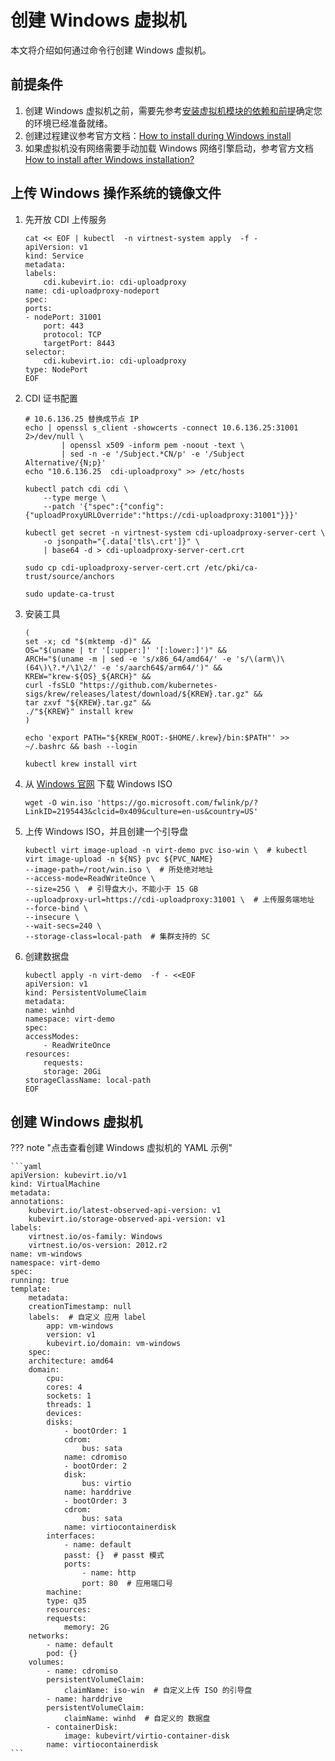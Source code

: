# 创建 Windows 虚拟机

本文将介绍如何通过命令行创建 Windows 虚拟机。

## 前提条件

1. 创建 Windows 虚拟机之前，需要先参考[安装虚拟机模块的依赖和前提](../install/install-dependency.md)确定您的环境已经准备就绪。
2. 创建过程建议参考官方文档：[How to install during Windows install](https://kubevirt.io/user-guide/virtual_machines/windows_virtio_drivers/#how-to-install-during-windows-install)
3. 如果虚拟机没有网络需要手动加载 Windows 网络引擎启动，参考官方文档 [How to install after Windows installation?](https://kubevirt.io/user-guide/virtual_machines/windows_virtio_drivers/#how-to-install-after-windows-install)

## 上传 Windows 操作系统的镜像文件

1. 先开放 CDI 上传服务

    ```shell
    cat << EOF | kubectl  -n virtnest-system apply  -f -
    apiVersion: v1
    kind: Service
    metadata:
    labels:
        cdi.kubevirt.io: cdi-uploadproxy
    name: cdi-uploadproxy-nodeport
    spec:
    ports:
    - nodePort: 31001
        port: 443
        protocol: TCP
        targetPort: 8443
    selector:
        cdi.kubevirt.io: cdi-uploadproxy
    type: NodePort
    EOF
    ```

2. CDI 证书配置
   
    ```shell
    # 10.6.136.25 替换成节点 IP
    echo | openssl s_client -showcerts -connect 10.6.136.25:31001 2>/dev/null \
            | openssl x509 -inform pem -noout -text \
            | sed -n -e '/Subject.*CN/p' -e '/Subject Alternative/{N;p}'
    echo "10.6.136.25  cdi-uploadproxy" >> /etc/hosts
    
    kubectl patch cdi cdi \
        --type merge \
        --patch '{"spec":{"config":{"uploadProxyURLOverride":"https://cdi-uploadproxy:31001"}}}'
    
    kubectl get secret -n virtnest-system cdi-uploadproxy-server-cert \
        -o jsonpath="{.data['tls\.crt']}" \
        | base64 -d > cdi-uploadproxy-server-cert.crt
    
    sudo cp cdi-uploadproxy-server-cert.crt /etc/pki/ca-trust/source/anchors
    
    sudo update-ca-trust
    ```

3. 安装工具

   ```shell
   (
   set -x; cd "$(mktemp -d)" &&
   OS="$(uname | tr '[:upper:]' '[:lower:]')" &&
   ARCH="$(uname -m | sed -e 's/x86_64/amd64/' -e 's/\(arm\)\(64\)\?.*/\1\2/' -e 's/aarch64$/arm64/')" &&
   KREW="krew-${OS}_${ARCH}" &&
   curl -fsSLO "https://github.com/kubernetes-sigs/krew/releases/latest/download/${KREW}.tar.gz" &&
   tar zxvf "${KREW}.tar.gz" &&
   ./"${KREW}" install krew
   )
   
   echo 'export PATH="${KREW_ROOT:-$HOME/.krew}/bin:$PATH"' >> ~/.bashrc && bash --login
   
   kubectl krew install virt
   ```

4. 从 [Windows 官网](https://www.microsoft.com/en-us/evalcenter/download-windows-server-2012-r2) 下载 Windows ISO

    ```shell
    wget -O win.iso 'https://go.microsoft.com/fwlink/p/?LinkID=2195443&clcid=0x409&culture=en-us&country=US'
    ```

5. 上传 Windows ISO，并且创建一个引导盘

    ```shell
    kubectl virt image-upload -n virt-demo pvc iso-win \  # kubectl  virt image-upload -n ${NS} pvc ${PVC_NAME}
    --image-path=/root/win.iso \  # 所处绝对地址
    --access-mode=ReadWriteOnce \
    --size=25G \  # 引导盘大小，不能小于 15 GB
    --uploadproxy-url=https://cdi-uploadproxy:31001 \  # 上传服务端地址
    --force-bind \
    --insecure \
    --wait-secs=240 \
    --storage-class=local-path  # 集群支持的 SC
    ```

6. 创建数据盘

    ```shell
    kubectl apply -n virt-demo  -f - <<EOF
    apiVersion: v1
    kind: PersistentVolumeClaim
    metadata:
    name: winhd
    namespace: virt-demo
    spec:
    accessModes:
        - ReadWriteOnce
    resources:
        requests:
        storage: 20Gi
    storageClassName: local-path
    EOF
    ```

## 创建 Windows 虚拟机

??? note "点击查看创建 Windows 虚拟机的 YAML 示例"

    ```yaml
    apiVersion: kubevirt.io/v1
    kind: VirtualMachine
    metadata:
    annotations:
        kubevirt.io/latest-observed-api-version: v1
        kubevirt.io/storage-observed-api-version: v1
    labels:
        virtnest.io/os-family: Windows
        virtnest.io/os-version: 2012.r2
    name: vm-windows
    namespace: virt-demo
    spec:
    running: true
    template:
        metadata:
        creationTimestamp: null
        labels:  # 自定义 应用 label
            app: vm-windows
            version: v1
            kubevirt.io/domain: vm-windows
        spec:
        architecture: amd64
        domain:
            cpu:
            cores: 4
            sockets: 1
            threads: 1
            devices:
            disks:
                - bootOrder: 1
                cdrom:
                    bus: sata
                name: cdromiso
                - bootOrder: 2
                disk:
                    bus: virtio
                name: harddrive
                - bootOrder: 3
                cdrom:
                    bus: sata
                name: virtiocontainerdisk
            interfaces:
                - name: default
                passt: {}  # passt 模式
                ports:
                    - name: http
                    port: 80  # 应用端口号
            machine:
            type: q35
            resources:
            requests:
                memory: 2G
        networks:
            - name: default
            pod: {}
        volumes:
            - name: cdromiso
            persistentVolumeClaim:
                claimName: iso-win  # 自定义上传 ISO 的引导盘
            - name: harddrive
            persistentVolumeClaim:
                claimName: winhd  # 自定义的 数据盘
            - containerDisk:
                image: kubevirt/virtio-container-disk
            name: virtiocontainerdisk
    ```
